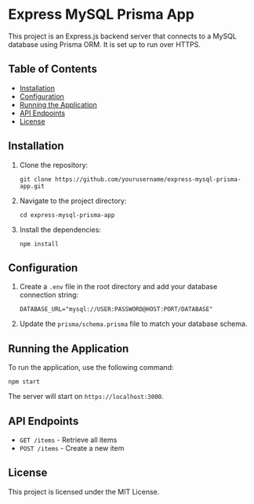 # Express MySQL Prisma App

This project is an Express.js backend server that connects to a MySQL database using Prisma ORM. It is set up to run over HTTPS.

## Table of Contents

- [Installation](#installation)
- [Configuration](#configuration)
- [Running the Application](#running-the-application)
- [API Endpoints](#api-endpoints)
- [License](#license)

## Installation

1. Clone the repository:
   ```
   git clone https://github.com/yourusername/express-mysql-prisma-app.git
   ```

2. Navigate to the project directory:
   ```
   cd express-mysql-prisma-app
   ```

3. Install the dependencies:
   ```
   npm install
   ```

## Configuration

1. Create a `.env` file in the root directory and add your database connection string:
   ```
   DATABASE_URL="mysql://USER:PASSWORD@HOST:PORT/DATABASE"
   ```

2. Update the `prisma/schema.prisma` file to match your database schema.

## Running the Application

To run the application, use the following command:
```
npm start
```

The server will start on `https://localhost:3000`.

## API Endpoints

- `GET /items` - Retrieve all items
- `POST /items` - Create a new item

## License

This project is licensed under the MIT License.
